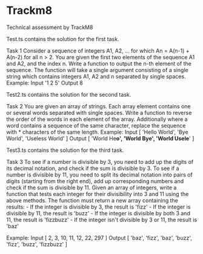 # Trackm8
Technical assessment by TrackM8

Test.ts contains the solution for the first task.

Task 1
Consider a sequence of integers A1, A2, ... for which An = A(n-1) + A(n-2) for all n > 2. You are given the first two elements of the sequence A1 and A2, and the index n.
Write a function to output the n-th element of the sequence. The function will take a single argument consisting of a single string which contains integers A1, A2 and n separated by single spaces.
Example:	Input 	   '1 2 5'
		Output	   8


Test2.ts contains the solution for the second task.

Task 2
You are given an array of strings. Each array element contains one or several words separated with single spaces.
Write a function to reverse the order of the words in each element of the array. Additionally where a word contains a sequence of the same character, replace the sequence with * characters of the same length.
Example:	Input	   [ 'Hello World', 'Bye World', 'Useless World' ]
Output	   [ 'World He**o', 'World Bye', 'World Usele**' ]



Test3.ts contains the solution for the third task.

Task 3
To see if a number is divisible by 3, you need to add up the digits of its decimal notation, and check if the sum is divisible by 3.
To see if a number is divisible by 11, you need to split its decimal notation into pairs of digits (starting from the right end), add up corresponding numbers and check if the sum is divisible by 11.
Given an array of integers, write a function that tests each integer for their divisibility into 3 and 11 using the above methods.
The function must return a new array containing the results:
    - If the integer is divisible by 3, the result is 'fizz'
    - If the integer is divisible by 11, the result is 'buzz'
    - If the integer is divisible by both 3 and 11, the result is 'fizzbuzz'
    - If the integer isn't divisible by 3 or 11, the result is 'baz'

Example:	Input	   [ 2, 3, 10, 11, 12, 22, 297 ]
Output   [ 'baz', 'fizz', 'baz', 'buzz', 'fizz', 'buzz', 'fizzbuzz' ]
